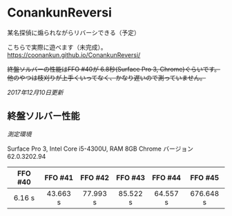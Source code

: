 # ConankunReversi
某名探偵に煽られながらリバーシできる（予定）

こちらで実際に遊べます（未完成）。 <https://coonankun.github.io/ConankunReversi/>

~~終盤ソルバーの性能はFFO #40が 6.8秒(Surface Pro 3, Chrome)ぐらいです。~~
~~他のやつは枝刈りが上手くいってなく、かなり遅いので測っていません。~~

*2017年12月10日更新*

## 終盤ソルバー性能

*測定環境*

Surface Pro 3, Intel Core i5-4300U, RAM 8GB
Chrome バージョン 62.0.3202.94

| FFO #40 | FFO #41 | FFO #42 | FFO #43 | FFO #44 | FFO #45 |
|:-------:|:-------:|:-------:|:-------:|:-------:|:-------:|
|6.16 s|43.663 s|77.993 s|85.522 s|64.557 s|676.648 s|